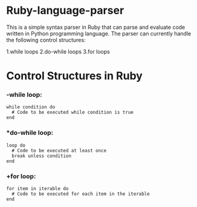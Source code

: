 # Ruby-language-parser

This is a simple syntax parser in Ruby that can parse and evaluate code written in Python programming language. The parser can currently handle the following control structures:

1.while loops
2.do-while loops
3.for loops

# Control Structures in Ruby 

### -while loop:
```
while condition do
  # Code to be executed while condition is true
end
```

### *do-while loop:
```
loop do
  # Code to be executed at least once
  break unless condition
end
```
### +for loop:

```
for item in iterable do
  # Code to be executed for each item in the iterable
end
``` 




